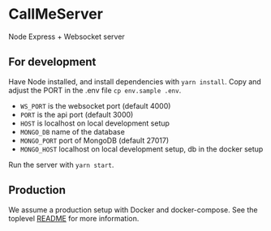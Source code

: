 # CallMeServer

Node Express + Websocket server

## For development

Have Node installed, and install dependencies with `yarn install`.
Copy and adjust the PORT in the .env file `cp env.sample .env`.
- `WS_PORT` is the websocket port (default 4000)
- `PORT` is the api port (default 3000)
- `HOST` is localhost on local development setup
- `MONGO_DB` name of the database
- `MONGO_PORT` port of MongoDB (default 27017)
- `MONGO_HOST` localhost on local development setup, db in the docker setup

Run the server with `yarn start`.


## Production

We assume a production setup with Docker and docker-compose. See the toplevel [README](../REadme.md) for more information.

